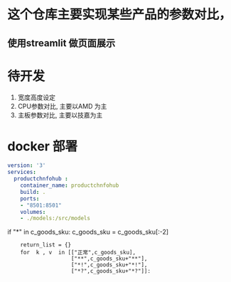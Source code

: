 # 这个仓库主要实现某些产品的参数对比， 
  ## 使用streamlit 做页面展示





# 待开发
  1. 宽度高度设定
  2. CPU参数对比, 主要以AMD 为主
  3. 主板参数对比, 主要以技嘉为主



# docker 部署
```yaml
version: '3'
services:
  productchnfohub :
    container_name: productchnfohub
    build: .
    ports:
    - "8501:8501"
    volumes:
    - ./models:/src/models
```



if "*" in c_goods_sku:
            c_goods_sku = c_goods_sku[:-2]


        return_list = {}
        for  k , v  in [["正常",c_goods_sku],
                        ["**",c_goods_sku+"**"],
                        ["*!",c_goods_sku+"*!"],
                        ["*?",c_goods_sku+"*?"]]:
